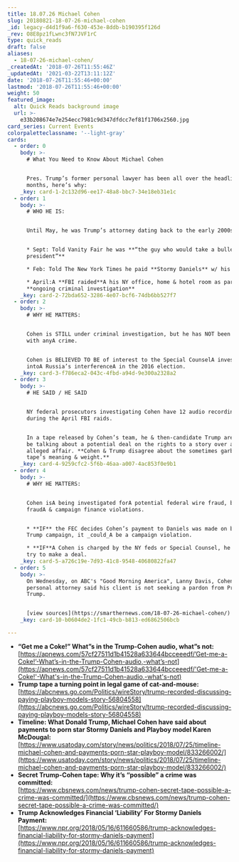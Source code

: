 ```yaml
---
title: 18.07.26 Michael Cohen
slug: 20180821-18-07-26-michael-cohen
_id: legacy-d4d1f9a6-f630-453e-8ddb-b190395f126d
_rev: O8E8pz1fLwnc3fN7JVF1rC
type: quick_reads
draft: false
aliases:
  - 18-07-26-michael-cohen/
_createdAt: '2018-07-26T11:55:46Z'
_updatedAt: '2021-03-22T13:11:12Z'
date: '2018-07-26T11:55:46+00:00'
lastmod: '2018-07-26T11:55:46+00:00'
weight: 50
featured_image:
  alt: Quick Reads background image
  url: >-
    e33b208674e7e254ecc7981c9d347dfdcc7ef81f1706x2560.jpg
card_series: Current Events
colorpaletteclassname: '--light-gray'
cards:
  - order: 0
    body: >-
      # What You Need to Know About Michael Cohen


      Pres. Trump’s former personal lawyer has been all over the headlines for
      months, here’s why:
    _key: card-1-2c132d96-ee17-48a8-bbc7-34e18eb31e1c
  - order: 1
    body: >-
      # WHO HE IS:


      Until May, he was Trump’s attorney dating back to the early 2000s.


      * Sept: Told Vanity Fair he was **“the guy who would take a bullet the
      president”**

      * Feb: Told The New York Times he paid **Stormy Daniels** w/ his own $

      * April:A **FBI raided**A his NY office, home & hotel room as part of an
      **ongoing criminal investigation**
    _key: card-2-72bda652-3286-4e07-bcf6-74db6bb527f7
  - order: 2
    body: >-
      # WHY HE MATTERS:


      Cohen is STILL under criminal investigation, but he has NOT been charged
      with anyA crime.


      Cohen is BELIEVED TO BE of interest to the Special CounselA investigation
      intoA Russia’s interferenceA in the 2016 election.
    _key: card-3-f786eca2-043c-4fbd-a94d-9e300a2328a2
  - order: 3
    body: >-
      # HE SAID / HE SAID


      NY federal prosecutors investigating Cohen have 12 audio recordings seized
      during the April FBI raids.


      In a tape released by Cohen’s team, he & then-candidate Trump are said to
      be talking about a potential deal on the rights to a story over a 2006
      alleged affair. **Cohen & Trump disagree about the sometimes garbled
      tape’s meaning & weight.**
    _key: card-4-9259cfc2-5f6b-46aa-a007-4ac853f0e9b1
  - order: 4
    body: >-
      # WHY HE MATTERS:


      Cohen isA being investigated forA potential federal wire fraud, bank
      fraudA & campaign finance violations.


      * **IF** the FEC decides Cohen’s payment to Daniels was made on behalf of
      Trump campaign, it _could_A be a campaign violation.

      * **IF**A Cohen is charged by the NY feds or Special Counsel, he _could_
      try to make a deal.
    _key: card-5-a726c19e-7d93-41c8-9548-40680822fa47
  - order: 5
    body: >-
      On Wednesday, on ABC's "Good Morning America", Lanny Davis, Cohen's
      personal attorney said his client is not seeking a pardon from Pres.
      Trump.


      [view sources](https://smarthernews.com/18-07-26-michael-cohen/)
    _key: card-10-b0604de2-1fc1-49cb-b813-ed6862506bcb

---
```

* **“Get me a Coke!” What”s in the Trump-Cohen audio, what”s not:**  
[https://apnews.com/57cf27511d1b41528a633644bcceeedf/’Get-me-a-Coke!’-What’s-in-the-Trump-Cohen-audio,-what’s-not](https://apnews.com/57cf27511d1b41528a633644bcceeedf/'Get-me-a-Coke!'-What's-in-the-Trump-Cohen-audio,-what's-not)
* **Trump tape a turning point in legal game of cat-and-mouse:**  
[https://abcnews.go.com/Politics/wireStory/trump-recorded-discussing-paying-playboy-models-story-56804558](https://abcnews.go.com/Politics/wireStory/trump-recorded-discussing-paying-playboy-models-story-56804558)
* **Timeline: What Donald Trump, Michael Cohen have said about payments to porn star Stormy Daniels and Playboy model Karen McDougal:**  
[https://www.usatoday.com/story/news/politics/2018/07/25/timeline-michael-cohen-and-payments-porn-star-playboy-model/833266002/](https://www.usatoday.com/story/news/politics/2018/07/25/timeline-michael-cohen-and-payments-porn-star-playboy-model/833266002/)
* **Secret Trump-Cohen tape: Why it’s “possible” a crime was committed:**  
[https://www.cbsnews.com/news/trump-cohen-secret-tape-possible-a-crime-was-committed/](https://www.cbsnews.com/news/trump-cohen-secret-tape-possible-a-crime-was-committed/)
* **Trump Acknowledges Financial ‘Liability’ For Stormy Daniels Payment:**  
[https://www.npr.org/2018/05/16/611660586/trump-acknowledges-financial-liability-for-stormy-daniels-payment](https://www.npr.org/2018/05/16/611660586/trump-acknowledges-financial-liability-for-stormy-daniels-payment)